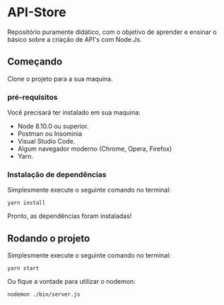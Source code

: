 # API-Store
Repositório puramente didático, com o objetivo de aprender e ensinar o básico sobre a criação de API's com Node.Js.

## Começando
Clone o projeto para a sua maquina.

### pré-requisitos

Você precisará ter instalado em sua maquina:
* Node 8.10.0 ou superior.
* Postman ou Insominia
* Visual Studio Code.
* Algum navegador moderno (Chrome, Opera, Firefox)
* Yarn.

### Instalação de dependências
Simplesmente execute o seguinte comando no terminal:
```
yarn install
```

Pronto, as dependências foram instaladas!

## Rodando o projeto

Simplesmente execute o seguinte comando no terminal:
```
yarn start
```

Ou fique a vontade para utilizar o nodemon:
```
nodemon ./bin/server.js
```
